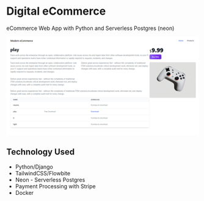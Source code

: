 # Digital eCommerce
eCommerce Web App with Python and Serverless Postgres (neon)

![Micro eCommerce](https://github.com/omarreda22/digital-eCommerce/blob/main/src/core/static-files/redmi/micro-ec.PNG)

## Technology Used
- Python/Django
- TailwindCSS/Flowbite
- Neon - Serverless Postgres
- Payment Processing with Stripe
- Docker

